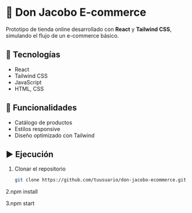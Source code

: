 # 🛒 Don Jacobo E-commerce

Prototipo de tienda online desarrollado con **React** y **Tailwind CSS**, simulando el flujo de un e-commerce básico.

## 🚀 Tecnologías
- React
- Tailwind CSS
- JavaScript
- HTML, CSS

## 📂 Funcionalidades
- Catálogo de productos
- Estilos responsive
- Diseño optimizado con Tailwind

## ▶️ Ejecución
1. Clonar el repositorio
   ```bash
   git clone https://github.com/tuusuario/don-jacobo-ecommerce.git
2.npm install

3.npm start

